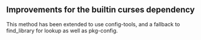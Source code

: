 ## Improvements for the builtin curses dependency

This method has been extended to use config-tools, and a fallback to
find_library for lookup as well as pkg-config.
